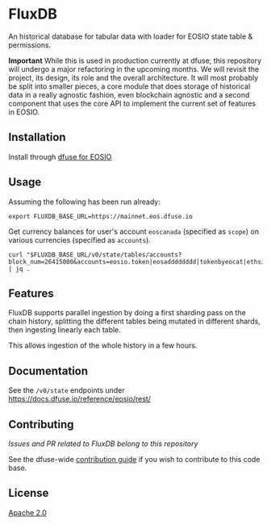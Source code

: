# FluxDB

An historical database for tabular data with loader for EOSIO state table & permissions.

**Important** While this is used in production currently at dfuse, this repository will
undergo a major refactoring in the upcoming months. We will revisit the project, its
design, its role and the overall architecture. It will most probably be split into
smaller pieces, a core module that does storage of historical data in a really agnostic
fashion, even blockchain agnostic and a second component that uses the core API to
implement the current set of features in EOSIO.

## Installation

Install through [dfuse for EOSIO](..)

## Usage

Assuming the following has been run already:

    export FLUXDB_BASE_URL=https://mainnet.eos.dfuse.io

Get currency balances for user's account `eoscanada` (specified as `scope`) on various currencies (specified as `accounts`).

    curl "$FLUXDB_BASE_URL/v0/state/tables/accounts?block_num=26415000&accounts=eosio.token|eosadddddddd|tokenbyeocat|ethsidechain|epraofficial|alibabapoole|hirevibeshvt|oo1122334455|irespotokens|publytoken11|parslseed123|trybenetwork|zkstokensr4u&scope=eoscanadacom&table=accounts&json=true&&token=$DFUSE" | jq .

## Features

FluxDB supports parallel ingestion by doing a first sharding pass on
the chain history, splitting the different tables being mutated in
different shards, then ingesting linearly each table.

This allows ingestion of the whole history in a few hours.


## Documentation

See the `/v0/state` endpoints under https://docs.dfuse.io/reference/eosio/rest/

## Contributing

*Issues and PR related to FluxDB belong to this repository*

See the dfuse-wide
[contribution guide](https://github.com/dfuse-io/dfuse#contributing)
if you wish to contribute to this code base.

## License

[Apache 2.0](LICENSE)
